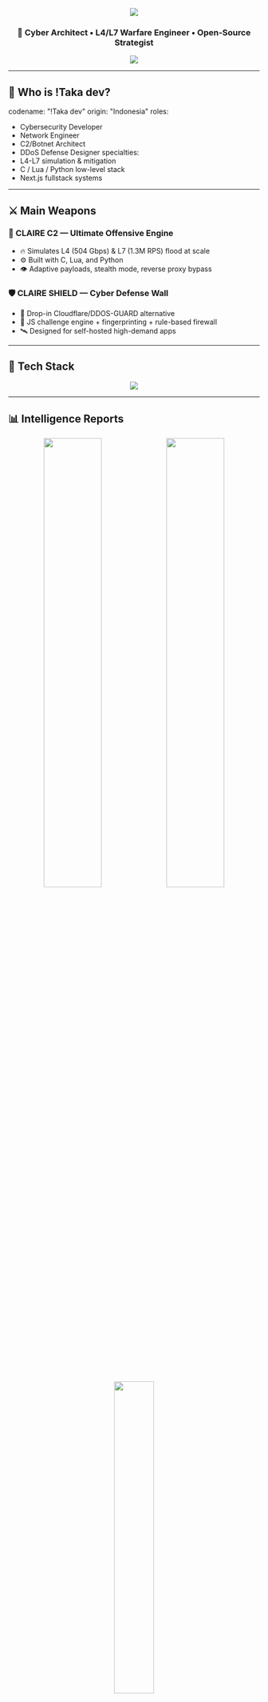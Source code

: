 <p align="center">
  <img src="https://capsule-render.vercel.app/api?type=waving&color=0:00ffc8,100:7f00ff&height=200&section=header&text=!Taka%20dev%20%F0%9F%94%A5&fontSize=42&fontColor=ffffff&animation=fadeIn" />
</p>

<h3 align="center">
  🧠 Cyber Architect • L4/L7 Warfare Engineer • Open-Source Strategist
</h3>

<p align="center">
  <img src="https://readme-typing-svg.herokuapp.com?font=Fira+Code&duration=3500&pause=800&color=00FFF0&center=true&vCenter=true&width=600&lines=Hi%2C+I'm+!Taka+dev+-+Cyber+Engineer.;I+create+botnets+and+shields.;CLAIRE+C2+%F0%9F%9A%80+%7C+CLAIRE+SHIELD+%F0%9F%9B%A1%EF%B8%8F;L4:+504+Gbps+%7C+L7:+1.3M+RPS;This+is+my+domain.+Respect+it." />
</p>

---

## 🧠 Who is !Taka dev?

codename: "!Taka dev"
origin: "Indonesia"
roles:
  - Cybersecurity Developer
  - Network Engineer
  - C2/Botnet Architect
  - DDoS Defense Designer
specialties:
  - L4-L7 simulation & mitigation
  - C / Lua / Python low-level stack
  - Next.js fullstack systems

---

## ⚔️ Main Weapons

### 🚀 CLAIRE C2 — Ultimate Offensive Engine
- 🔥 Simulates L4 (504 Gbps) & L7 (1.3M RPS) flood at scale  
- ⚙️ Built with C, Lua, and Python  
- 👁️ Adaptive payloads, stealth mode, reverse proxy bypass

### 🛡️ CLAIRE SHIELD — Cyber Defense Wall
- 🧱 Drop-in Cloudflare/DDOS-GUARD alternative  
- 🧠 JS challenge engine + fingerprinting + rule-based firewall  
- 🛰️ Designed for self-hosted high-demand apps

---

## 🔧 Tech Stack

<p align="center">
  <img src="https://skillicons.dev/icons?i=c,lua,python,js,nextjs,tailwind,linux,nginx,docker,cloudflare&perline=8" />
</p>

---

## 📊 Intelligence Reports

<p align="center">
  <img src="https://github-readme-stats.vercel.app/api?username=Rehannnaja&theme=tokyonight&show_icons=true&hide_title=true&border_radius=10" width="48%" />
  <img src="https://github-readme-streak-stats.herokuapp.com?user=Rehannnaja&theme=tokyonight&border_radius=10" width="48%" />
</p>

<p align="center">
  <img src="https://github-readme-stats.vercel.app/api/top-langs/?username=Rehannnaja&layout=compact&theme=tokyonight&border_radius=10&hide=html,css" width="40%" />
</p>

---

## 🛰️ Connect to the Network

<p align="center">
  <a href="https://t.me/takashin"><img src="https://img.shields.io/badge/Telegram-0088CC?style=for-the-badge&logo=telegram&logoColor=white" /></a>
  <a href="https://github.com/Rehannnaja"><img src="https://img.shields.io/badge/GitHub-181717?style=for-the-badge&logo=github&logoColor=white" /></a>
</p>

---

## ⚠️ Warning & Compliance

- This is not a toy. This is infrastructure-level code.
+ CLAIRE C2 and CLAIRE SHIELD are for educational & lawful testing only.
+ Misuse may result in consequences.

> 🚨 Respect the code, respect the law.  
> Everything I build is for research, defense simulation, and learning.  
> I do not support criminal use in any form.

---

<p align="center">
  <img src="https://capsule-render.vercel.app/api?type=waving&color=0:7f00ff,100:00ffc8&height=120&section=footer"/>
</p>
"""

file_path = "/mnt/data/README_Taka_Dev.txt"
with open(file_path, "w", encoding="utf-8") as f:
    f.write(readme_content)

file_path
